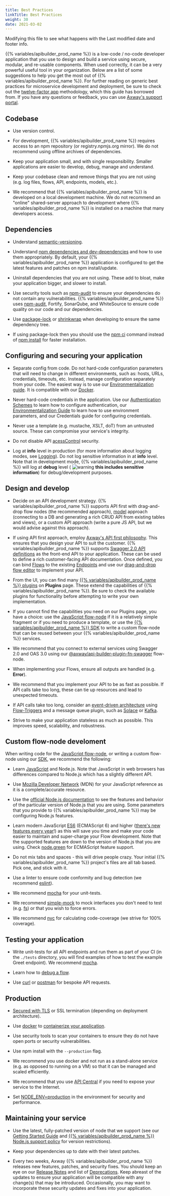 ```yaml
---
title: Best Practices
linkTitle: Best Practices
weight: 30
date: 2021-03-02
---
```


Modifying this file to see what happens with the Last modified date and footer info.

{{% variables/apibuilder_prod_name %}} is a low-code / no-code developer application that you use to design and build a service using secure, modular, and re-usable components. When used correctly, it can be a very powerful useful tool in your organization. Below are a list of some suggestions to help you get the most out of {{% variables/apibuilder_prod_name %}}. For further reading on generic best practices for microservice development and deployment, be sure to check out the [twelve-factor app](https://12factor.net/) methodology, which this guide has borrowed from. If you have any questions or feedback, you can use [Axway's support portal](https://support.axway.com/).

## Codebase

* Use version control.

* For development, {{% variables/apibuilder_prod_name %}} requires access to an npm repository (or registry.npmjs.org mirror). We do not recommend using offline archives of dependencies.

* Keep your application small, and with single responsibility. Smaller applications are easier to develop, debug, manage and understand.

* Keep your codebase clean and remove things that you are not using (e.g. log files, flows, API, endpoints, models, etc.).

* We recommend that {{% variables/apibuilder_prod_name %}} is developed on a local development machine. We do not recommend an "online" shared-server approach to development where {{% variables/apibuilder_prod_name %}} is installed on a machine that many developers access.

## Dependencies

* Understand [semantic-versioning](https://semver.org/).

* Understand [npm dependencies and dev-dependencies](https://lexi-lambda.github.io/blog/2016/08/24/understanding-the-npm-dependency-model/) and how to use them appropriately. By default, your {{% variables/apibuilder_prod_name %}} application is configured to get the latest features and patches on npm install/update.

* Uninstall dependencies that you are not using. These add to bloat, make your application bigger, and slower to install.

* Use security tools such as [npm-audit](https://docs.npmjs.com/cli/v6/commands/npm-audit) to ensure your dependencies do not contain any vulnerabilities. {{% variables/apibuilder_prod_name %}} uses [npm-audit](https://docs.npmjs.com/cli/v6/commands/npm-audit), Fortify, SonarQube, and WhiteSource to ensure code quality on our code and our dependencies.

* Use [package-lock](https://docs.npmjs.com/cli/v6/configuring-npm/package-lock-json) or [shrinkwrap](https://docs.npmjs.com/cli/v6/commands/npm-shrinkwrap) when developing to ensure the same dependency tree.

* If using package-lock then you should use the [npm ci](https://docs.npmjs.com/cli/v6/commands/npm-ci) command instead of [npm install](https://docs.npmjs.com/cli/v6/commands/npm-install) for faster installation.

## Configuring and securing your application

* Separate config from code. Do not hard-code configuration parameters that will need to change in different environments, such as: hosts, URLs, credentials, timeouts, etc. Instead, manage configuration separately from your code. The easiest way is to use our [Environmentalization guide](/docs/how_to/environmentalization/). It is compatible with our [Docker](/docs/how_to/dockerize_an_api_builder_service/).

* Never hard-code credentials in the application. Use our [Authentication Schemes](/docs/developer_guide/project/configuration/authentication_schemes/) to learn how to configure authentication, our [Environmentalization Guide](/docs/how_to/environmentalization/) to learn how to use environment parameters, and our Credentials guide for configuring credentials.

* Never use a template (e.g. mustache, XSLT, doT) from an untrusted source. These can compromise your service's integrity.

* Do not disable API [acessControl](/docs/developer_guide/project/configuration/project_configuration/) security.

* Log at **info** level in production (for more information about logging modes, see [Logging](/docs/developer_guide/project/logging/)). Do not log sensitive information in at **info** level. Note that in development mode, {{% variables/apibuilder_prod_name %}} will log at **debug** level ( ![warning](/Images/warning.png) **this includes sensitive information**) for debug/development purposes.

## Design and develop

* Decide on an API development strategy. {{% variables/apibuilder_prod_name %}} supports API first with drag-and-drop flow nodes (the recommended approach), [model](/docs/developer_guide/models/models_-_create/) approach (connecting to a DB and generating a rich CRUD API from existing tables and views), or a custom API approach (write a pure JS API, but we would advise against this approach).

* If using API first approach, employ [Axway's API first philosophy](https://docs.axway.com/bundle/APIManagement_tutorial_allOS_en_HTML5/page/Content/tutorial/APIfirst.htm). This ensures that you design your API to suit the customer. {{% variables/apibuilder_prod_name %}} supports [Swagger 2.0 API definitions](https://github.com/OAI/OpenAPI-Specification/blob/master/versions/2.0.md) as the front-end API to your application. These can be used to define a rich customer-facing API documentation. Once defined, you can bind [Flows](https://wiki.appcelerator.org/display/guides2/Manage+Flows) to the existing [Endpoints](/docs/developer_guide/flows/manage_endpoints/) and use our [drag-and-drop flow editor](/docs/developer_guide/flows/manage_flow-nodes/) to implement your API.

* From the UI, you can find many [{{% variables/apibuilder_prod_name %}} plugins](/docs/developer_guide/plugins/) on **Plugins** page. These extend the capabilities of {{% variables/apibuilder_prod_name %}}. Be sure to check the available plugins for functionality before attempting to write your own implementation.

* If you cannot find the capabilities you need on our Plugins page, you have a choice: use the [JavaScript flow-node](/docs/developer_guide/flows/flow-nodes/javascript_flow-node/) if it is a relatively simple fragment or if you need to produce a template, or use the [{{% variables/apibuilder_prod_name %}} SDK](/docs/developer_guide/sdk/) to write a custom flow-node that can be reused between your {{% variables/apibuilder_prod_name %}} services.

* We recommend that you connect to external services using Swagger 2.0 and OAS 3.0 using our [@axway/api-builder-plugin-fn-swagger](https://www.npmjs.com/package/@axway/api-builder-plugin-fn-swagger) flow-node.

* When implementing your Flows, ensure all outputs are handled (e.g. **Error**).

* We recommend that you implement your API to be as fast as possible. If API calls take too long, these can tie up resources and lead to unexpected timeouts.

* If API calls take too long, consider an [event-driven architecture](https://en.wikipedia.org/wiki/Event-driven_architecture) using [Flow-Triggers](/docs/developer_guide/flow_triggers/) and a message queue plugin, such as [Solace](https://www.npmjs.com/package/@axway/api-builder-plugin-ft-solace) or [Kafka](https://www.npmjs.com/package/@axway/api-builder-plugin-ft-kafka).

* Strive to make your application stateless as much as possible. This improves speed, scalability, and robustness.

## Custom flow-node develoment

When writing code for the [JavaScript flow-node](/docs/developer_guide/flows/flow-nodes/javascript_flow-node/), or writing a custom flow-node using our [SDK](/docs/developer_guide/sdk/), we recommend the following:

* Learn [JavaScript](https://developer.mozilla.org/en-US/docs/Web/Tutorials) and Node.js. Note that JavaScript in web browsers has differences compared to Node.js which has a slightly different API.

* Use [Mozilla Developer Network](https://developer.mozilla.org/en-US/docs/Web) (MDN) for your JavaScript reference as it is a complete/accurate resource.

* Use the [official Node.js documentation](https://nodejs.org/en/docs/) to see the features and behavior of the particular version of Node.js that you are using. Some parameters that you provide to {{% variables/apibuilder_prod_name %}} may be configuring Node.js features.

* Learn modern JavaScript [ES6](https://exploringjs.com/es6/) (ECMAScript 6) and higher ([there's new features every year](https://tc39.es/ecma262/)!) as this will save you time and make your code easier to maintain and super-charge your Flow development. Note that the supported features are down to the version of Node.js that you are using. Check [node.green](https://node.green) for ECMAScript feature support.

* Do not mix tabs and spaces - this will drive people crazy. Your initial {{% variables/apibuilder_prod_name %}} project's files are all tab based. Pick one, and stick with it.

* Use a linter to ensure code conformity and bug detection (we recommend [eslint](https://eslint.org/)).

* We recommend [mocha](https://www.npmjs.com/package/mocha) for your unit-tests.

* We recommend [simple-mock](https://www.npmjs.com/package/simple-mock) to mock interfaces you don't need to test (e.g. [fs](https://nodejs.org/api/fs.html)) or that you wish to force errors.

* We recommend [nyc](https://github.com/istanbuljs/nyc) for calculating code-coverage (we strive for 100% coverage).

## Testing your application

* Write unit-tests for all API endpoints and run them as part of your CI (in the `./tests` directory, you will find examples of how to test the example Greet endpoint). We recommend [mocha](https://www.npmjs.com/package/mocha).

* Learn how to [debug a flow](/docs/how_to/debug_a_flow/).

* Use [curl](https://www.npmjs.com/package/curl) or [postman](https://www.postman.com/) for bespoke API requests.

## Production

* [Secured with TLS](/docs/how_to/enable_a_secure_https_listener/) or SSL termination (depending on deployment architecture).

* Use [docker](https://docs.docker.com/get-started/) to [containerize your application](/docs/how_to/dockerize_an_api_builder_service/).

* Use security tools to scan your containers to ensure they do not have open ports or security vulnerabilities.

* Use npm install with the `--production` flag.

* We recommend you use docker and not run as a stand-alone service (e.g. as opposed to running on a VM) so that it can be managed and scaled efficiently.

* We recommend that you use [API Central](https://www.axway.com/en/platform/central) if you need to expose your service to the Internet.

* Set [NODE_ENV=production](https://expressjs.com/en/advanced/best-practice-performance.html) in the environment for security and performance.

## Maintaining your service

* Use the latest, fully-patched version of node that we support (see our [Getting Started Guide](/docs/getting_started_with_api_builder/) and [{{% variables/apibuilder_prod_name %}} Node.js support policy](/docs/node.js_support_policy/) for version restrictions).

* Keep your dependencies up to date with their latest patches.

* Every two weeks, Axway {{% variables/apibuilder_prod_name %}} releases new features, patches, and security fixes. You should keep an eye on our [Release Notes](/docs/release_notes/) and list of [Deprecations](/docs/deprecations/). Keep abreast of the updates to ensure your application will be compatible with any change(s) that may be introduced. Occasionally, you may want to incorporate these security updates and fixes into your application.
